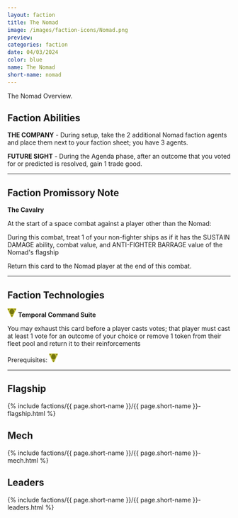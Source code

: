 ```yaml
---
layout: faction
title: The Nomad
image: /images/faction-icons/Nomad.png
preview: 
categories: faction
date: 04/03/2024
color: blue
name: The Nomad
short-name: nomad
---
```

The Nomad Overview.
## Faction Abilities
**THE COMPANY** - During setup, take the 2 additional Nomad faction agents and place them next to your faction sheet; you have 3 agents.

**FUTURE SIGHT** - During the Agenda phase, after an outcome that you voted for or predicted is resolved, gain 1 trade good.

___

## Faction Promissory Note
**The Cavalry** 

At the start of a space combat against a player other than the Nomad:

During this combat, treat 1 of your non-fighter ships as if it has the SUSTAIN DAMAGE ability, combat value, and ANTI-FIGHTER BARRAGE value of the Nomad's flagship

Return this card to the Nomad player at the end of this combat.

___

## Faction Technologies
![](/images/tech-icon/cybernetic.png) **Temporal Command Suite**

You may exhaust this card before a player casts votes; that player must cast at least 1 vote for an outcome of your choice or remove 1 token from their fleet pool and return it to their reinforcements

Prerequisites: ![](/images/tech-icon/cybernetic.png)

___

## Flagship

 {% include factions/{{ page.short-name }}/{{ page.short-name }}-flagship.html %}

## Mech

 {% include factions/{{ page.short-name }}/{{ page.short-name }}-mech.html %}

## Leaders

 {% include factions/{{ page.short-name }}/{{ page.short-name }}-leaders.html %}